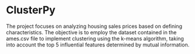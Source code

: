 # ClusterPy
The project focuses on analyzing housing sales prices based on defining characteristics. The objective is to employ the dataset contained in the ames.csv file to implement clustering using the k-means algorithm, taking into account the top 5 influential features determined by mutual information.
